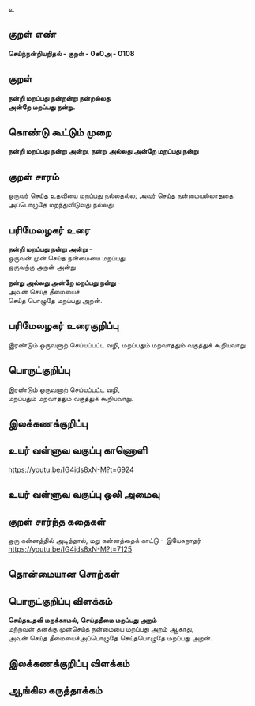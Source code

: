 உ

## குறள் எண் 

**செய்ந்நன்றியறிதல் - குறள் - 0க0அ - 0108**  

## குறள் 

**நன்றி மறப்பது நன்றன்று நன்றல்லது  
அன்றே மறப்பது நன்று.** 

## கொண்டு கூட்டும் முறை

**நன்றி மறப்பது நன்று அன்று, நன்று அல்லது அன்றே மறப்பது நன்று**  

## குறள் சாரம் 

ஒருவர் செய்த உதவியை மறப்பது நல்லதல்ல; அவர் செய்த நன்மையல்லாததை அப்பொழுதே மறந்துவிடுவது நல்லது. 

## பரிமேலழகர் உரை

**நன்றி மறப்பது நன்று அன்று** -  
ஒருவன் முன் செய்த நன்மையை மறப்பது  
ஒருவற்கு அறன் அன்று  

**நன்று அல்லது அன்றே மறப்பது நன்று** -  
அவன் செய்த தீமையைச்  
செய்த பொழுதே மறப்பது அறன்.  

## பரிமேலழகர் உரைகுறிப்பு   

இரண்டும் ஒருவனாற் செய்யப்பட்ட வழி, மறப்பதும் மறவாததும் வகுத்துக் கூறியவாறு.

## பொருட்குறிப்பு 

இரண்டும் ஒருவனாற் செய்யப்பட்ட வழி,  
மறப்பதும் மறவாததும் வகுத்துக் கூறியவாறு.  

## இலக்கணக்குறிப்பு  


## உயர் வள்ளுவ வகுப்பு காணொளி

https://youtu.be/IG4ids8xN-M?t=6924

## உயர் வள்ளுவ வகுப்பு ஒலி அமைவு 

 
## குறள் சார்ந்த கதைகள் 

ஒரு கன்னத்தில் அடித்தால், மறு கன்னத்தைக் காட்டு - இயேசுநாதர்  
https://youtu.be/IG4ids8xN-M?t=7125

## தொன்மையான சொற்கள்


## பொருட்குறிப்பு விளக்கம்

**செய்தஉதவி மறக்காமல், செய்ததீமை மறப்பது அறம்**  
மற்றவன் தனக்கு முன்செய்த நன்மையை மறப்பது அறம் ஆகாது,  
அவன் செய்த தீமையைச்அப்பொழுதே செய்தபொழுதே மறப்பது அறன். 

## இலக்கணக்குறிப்பு விளக்கம்


## ஆங்கில கருத்தாக்கம் 


